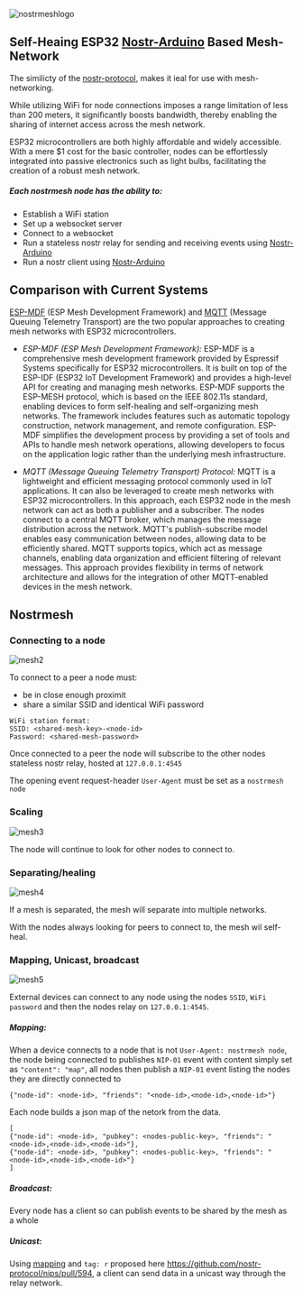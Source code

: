 ![nostrmeshlogo](https://github.com/lnbits/nostrmesh/assets/33088785/8634277b-79ab-4a96-b8d1-3fbe44f35fd4)

## Self-Heaing ESP32 <a href="https://github.com/lnbits/arduino-nostr">Nostr-Arduino</a> Based Mesh-Network

The similicty of the <a href="https://github.com/nostr-protocol/nostr">nostr-protocol</a>, makes it ieal for use with mesh-networking.

While utilizing WiFi for node connections imposes a range limitation of less than 200 meters, it significantly boosts bandwidth, thereby enabling the sharing of internet access across the mesh network.

ESP32 microcontrollers are both highly affordable and widely accessible. With a mere $1 cost for the basic controller, nodes can be effortlessly integrated into passive electronics such as light bulbs, facilitating the creation of a robust mesh network.

##### Each nostrmesh node has the ability to:
* Establish a WiFi station
* Set up a websocket server
* Connect to a websocket
* Run a stateless nostr relay for sending and receiving events using <a href="https://github.com/lnbits/arduino-nostr">Nostr-Arduino</a>
* Run a nostr client using <a href="https://github.com/lnbits/arduino-nostr">Nostr-Arduino</a>

## Comparison with Current Systems

<a href="https://github.com/espressif/esp-mdf">ESP-MDF</a> (ESP Mesh Development Framework) and <a href="https://mqtt.org/">MQTT</a>  (Message Queuing Telemetry Transport) are the two popular approaches to creating mesh networks with ESP32 microcontrollers.

* *ESP-MDF (ESP Mesh Development Framework):* ESP-MDF is a comprehensive mesh development framework provided by Espressif Systems specifically for ESP32 microcontrollers. It is built on top of the ESP-IDF (ESP32 IoT Development Framework) and provides a high-level API for creating and managing mesh networks. ESP-MDF supports the ESP-MESH protocol, which is based on the IEEE 802.11s standard, enabling devices to form self-healing and self-organizing mesh networks. The framework includes features such as automatic topology construction, network management, and remote configuration. ESP-MDF simplifies the development process by providing a set of tools and APIs to handle mesh network operations, allowing developers to focus on the application logic rather than the underlying mesh infrastructure.

* *MQTT (Message Queuing Telemetry Transport) Protocol:* MQTT is a lightweight and efficient messaging protocol commonly used in IoT applications. It can also be leveraged to create mesh networks with ESP32 microcontrollers. In this approach, each ESP32 node in the mesh network can act as both a publisher and a subscriber. The nodes connect to a central MQTT broker, which manages the message distribution across the network. MQTT's publish-subscribe model enables easy communication between nodes, allowing data to be efficiently shared. MQTT supports topics, which act as message channels, enabling data organization and efficient filtering of relevant messages. This approach provides flexibility in terms of network architecture and allows for the integration of other MQTT-enabled devices in the mesh network.

## Nostrmesh

### Connecting to a node

![mesh2](https://github.com/lnbits/nostrmesh/assets/33088785/e6298f00-27c9-4952-bf83-73b8b9312043)

To connect to a peer a node must: 
* be in close enough proximit
* share a similar SSID and identical WiFi password

```
WiFi station format:
SSID: <shared-mesh-key>-<node-id>
Password: <shared-mesh-password>
```

Once connected to a peer the node will subscribe to the other nodes stateless nostr relay, hosted at `127.0.0.1:4545`

The opening event request-header `User-Agent` must be set as a `nostrmesh node`

### Scaling

![mesh3](https://github.com/lnbits/nostrmesh/assets/33088785/323bfbd9-7b9b-4810-8026-0b43e51d17e8)

The node will continue to look for other nodes to connect to.

### Separating/healing

![mesh4](https://github.com/lnbits/nostrmesh/assets/33088785/9b5f9837-b509-4ca9-84d9-c860577cbc9a)

If a mesh is separated, the mesh will separate into multiple networks.

With the nodes always looking for peers to connect to, the mesh wil self-heal.

### Mapping, Unicast, broadcast

![mesh5](https://github.com/lnbits/nostrmesh/assets/33088785/3be3f3e7-aa8c-49b7-a0b5-7b9522f3930d)

External devices can connect to any node using the nodes `SSID`, `WiFi password` and then the nodes relay on `127.0.0.1:4545`. 

##### Mapping: 
When a device connects to a node that is not `User-Agent: nostrmesh node`, the node being connected to publishes `NIP-01` event with content simply set as `"content": "map"`, all nodes then publish a `NIP-01` event listing the nodes they are directly connected to 
```
{"node-id": <node-id>, "friends": "<node-id>,<node-id>,<node-id>"}
```
Each node builds a json map of the netork from the data. 
```
[
{"node-id": <node-id>, "pubkey": <nodes-public-key>, "friends": "<node-id>,<node-id>,<node-id>"}, 
{"node-id": <node-id>, "pubkey": <nodes-public-key>, "friends": "<node-id>,<node-id>,<node-id>"}
]
```

##### Broadcast:
Every node has a client so can publish events to be shared by the mesh as a whole

##### Unicast: 
Using <a href="https://github.com/lnbits/nostrmesh/blob/main/README.md#mapping">mapping</a> and `tag: r` proposed here https://github.com/nostr-protocol/nips/pull/594, a client can send data in a unicast way through the relay network.
